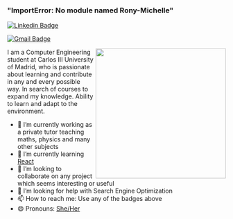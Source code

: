 ### "ImportError: No module named Rony-Michelle" 

[![Linkedin Badge](https://img.shields.io/badge/-Rony%20Michelle-0072b1?style=flat&logo=Linkedin&logoColor=white)](https://www.linkedin.com/in/rony-michelle-pinzaru-76135b1b0/ "Connect on LinkedIn")

[![Gmail Badge](https://img.shields.io/badge/-ronymichellep@gmail.com-c14438?style=flat&logo=Gmail&logoColor=white)](mailto:ronymichellep@gmail "Connect via Email")

<a><img src="https://user-images.githubusercontent.com/64858590/131871026-24bc50ce-eb77-403d-8d00-573d27c165a0.png" align="right" height="300" /></a>

I am a Computer Engineering student at Carlos III University of Madrid, who is passionate about learning and contribute in any and every possible way. In search of courses to expand my knowledge. Ability to learn and adapt to the environment.

- 🔭 I’m currently working as a private tutor teaching maths, physics and many other subjects
- 🌱 I’m currently learning [React](https://es.reactjs.org/) 
- 👯 I’m looking to collaborate on any project which seems interesting or useful
- 🤔 I’m looking for help with Search Engine Optimization
- 📫 How to reach me: Use any of the badges above
- 😄 Pronouns: [She/Her](https://www.mypronouns.org/she-her)


